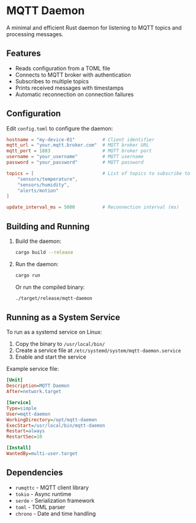 # MQTT Daemon

A minimal and efficient Rust daemon for listening to MQTT topics and processing messages.

## Features

- Reads configuration from a TOML file
- Connects to MQTT broker with authentication
- Subscribes to multiple topics
- Prints received messages with timestamps
- Automatic reconnection on connection failures

## Configuration

Edit `config.toml` to configure the daemon:

```toml
hostname = "my-device-01"          # Client identifier
mqtt_url = "your.mqtt.broker.com"  # MQTT broker URL
mqtt_port = 1883                   # MQTT broker port
username = "your_username"         # MQTT username
password = "your_password"         # MQTT password

topics = [                         # List of topics to subscribe to
    "sensors/temperature",
    "sensors/humidity",
    "alerts/motion"
]

update_interval_ms = 5000          # Reconnection interval (ms)
```

## Building and Running

1. Build the daemon:
   ```bash
   cargo build --release
   ```

2. Run the daemon:
   ```bash
   cargo run
   ```

   Or run the compiled binary:
   ```bash
   ./target/release/mqtt-daemon
   ```

## Running as a System Service

To run as a systemd service on Linux:

1. Copy the binary to `/usr/local/bin/`
2. Create a service file at `/etc/systemd/system/mqtt-daemon.service`
3. Enable and start the service

Example service file:
```ini
[Unit]
Description=MQTT Daemon
After=network.target

[Service]
Type=simple
User=mqtt-daemon
WorkingDirectory=/opt/mqtt-daemon
ExecStart=/usr/local/bin/mqtt-daemon
Restart=always
RestartSec=10

[Install]
WantedBy=multi-user.target
```

## Dependencies

- `rumqttc` - MQTT client library
- `tokio` - Async runtime
- `serde` - Serialization framework
- `toml` - TOML parser
- `chrono` - Date and time handling
